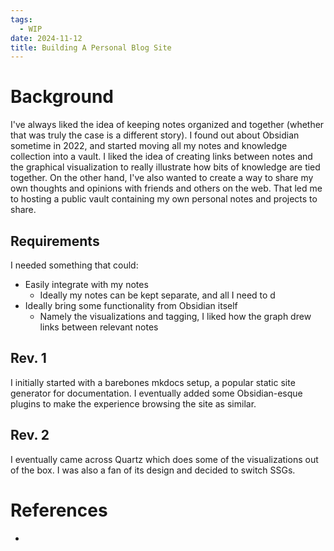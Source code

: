 ```yaml
---
tags:
  - WIP
date: 2024-11-12
title: Building A Personal Blog Site
---
```


# Background

I've always liked the idea of keeping notes organized and together (whether that was truly the case is a different story). I found out about Obsidian sometime in 2022, and started moving all my notes and knowledge collection into a vault. I liked the idea of creating links between notes  and the graphical visualization to really illustrate how bits of knowledge are tied together. On the other hand, I've also wanted to create a way to share my own thoughts and opinions with friends and others on the web. That led me to hosting a public vault containing my own personal notes and projects to share.

## Requirements

I needed something that could:
- Easily integrate with my notes
	- Ideally my notes can be kept separate, and all I need to d
- Ideally bring some functionality from Obsidian itself
	- Namely the visualizations and tagging, I liked how the graph drew links between relevant notes

## Rev. 1

I initially started with a barebones mkdocs setup, a popular static site generator for documentation. I eventually added some Obsidian-esque plugins to make the experience browsing the site as similar.

## Rev. 2

I eventually came across Quartz which does some of the visualizations out of the box. I was also a fan of its design and decided to switch SSGs.

# References

- 
